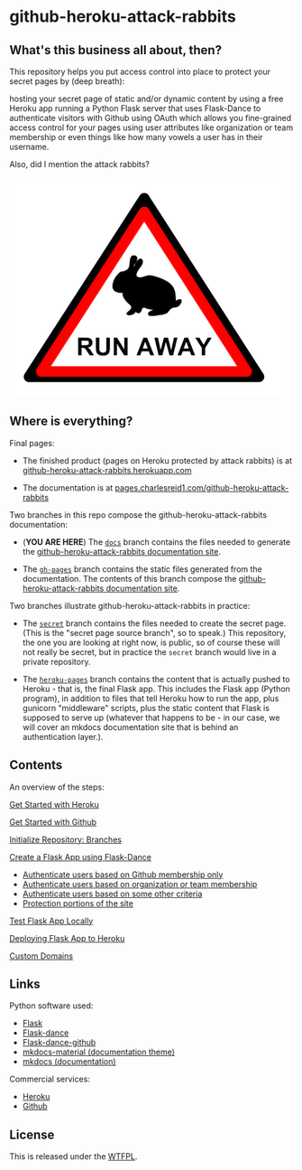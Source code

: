 # github-heroku-attack-rabbits

## What's this business all about, then?

This repository helps you put access control into place to protect your secret pages by (deep breath):

hosting your secret page of static and/or dynamic content by using a free Heroku app 
running a Python Flask server that uses Flask-Dance to authenticate visitors 
with Github using OAuth which allows you fine-grained access control for your pages
using user attributes like organization or team membership or even things like how many
vowels a user has in their username. 

Also, did I mention the attack rabbits?

![warning: attack rabbits ahead](img/warning.png)


## Where is everything?

Final pages:

* The finished product (pages on Heroku protected by attack rabbits) 
    is at [github-heroku-attack-rabbits.herokuapp.com](https://github-heroku-attack-rabbits.herokuapp.com)

* The documentation is at [pages.charlesreid1.com/github-heroku-attack-rabbits](https://pages.charlesreid1.com/github-heroku-attack-rabbits)

Two branches in this repo compose the github-heroku-attack-rabbits documentation:

* (**YOU ARE HERE**) The [`docs`](https://git.charlesreid1.com/charlesreid1/github-heroku-attack-rabbits/src/branch/docs)
    branch contains the files needed to generate the 
    [github-heroku-attack-rabbits documentation site](https://pages.charlesreid1.com/github-heroku-attack-rabbits).

* The [`gh-pages`](https://git.charlesreid1.com/charlesreid1/github-heroku-attack-rabbits/src/branch/gh-pages)
    branch contains the static files generated from the documentation.
    The contents of this branch compose the 
    [github-heroku-attack-rabbits documentation site](https://pages.charlesreid1.com/github-heroku-attack-rabbits).

Two branches illustrate github-heroku-attack-rabbits in practice:

* The [`secret`](https://git.charlesreid1.com/charlesreid1/github-heroku-attack-rabbits/src/branch/secret)
    branch contains the files needed to create the secret page. (This is the
    "secret page source branch", so to speak.)
    This repository, the one you are looking at right now, is public, so of course
    these will not really be secret, but in practice the `secret` branch would
    live in a private repository.

* The [`heroku-pages`](https://git.charlesreid1.com/charlesreid1/github-heroku-attack-rabbits/src/branch/heroku-pages)
    branch contains the content that is actually pushed to Heroku - that is, 
    the final Flask app. This includes the Flask app (Python program), in
    addition to files that tell Heroku how to run the app,
    plus gunicorn "middleware" scripts, plus the static content that 
    Flask is supposed to serve up (whatever that happens to be - in our case,
    we will cover an mkdocs documentation site that is behind an authentication
    layer.).


## Contents

An overview of the steps:

[Get Started with Heroku](heroku.md)

[Get Started with Github](github.md)

[Initialize Repository: Branches](repo.md)

[Create a Flask App using Flask-Dance](flask.md)

* [Authenticate users based on Github membership only](flask_auth_github.md)
* [Authenticate users based on organization or team membership](flask_auth_org.md)
* [Authenticate users based on some other criteria](flask_auth_other.md)
* [Protection portions of the site](flask_auth_portions.md)

[Test Flask App Locally](flask_local.md)

[Deploying Flask App to Heroku](flask_heroku.md)

[Custom Domains](custom_domains.md)


## Links

Python software used:

* [Flask](http://flask.pocoo.org/)
* [Flask-dance](https://github.com/singingwolfboy/flask-dance)
* [Flask-dance-github](https://github.com/singingwolfboy/flask-dance-github)
* [mkdocs-material (documentation theme)](https://github.com/squidfunk/mkdocs-material)
* [mkdocs (documentation)](http://www.mkdocs.org/)

Commercial services:

* [Heroku](https://heroku.com)
* [Github](https://github.com)


## License

This is released under the [WTFPL](https://git.charlesreid1.com/charlesreid1/github-heroku-attack-rabbits/src/branch/docs/LICENSE).

